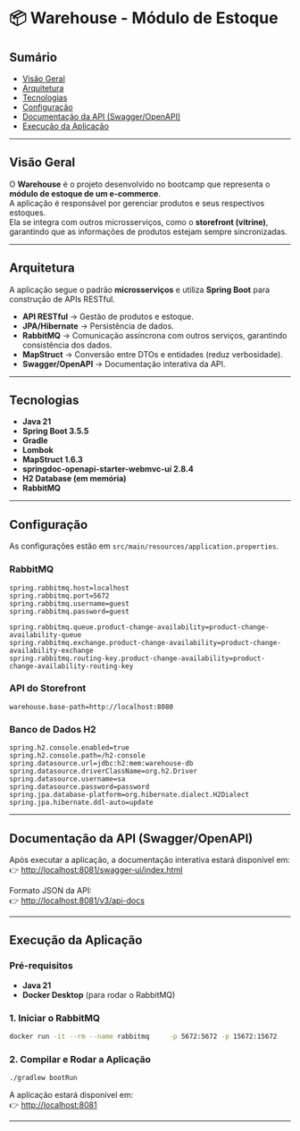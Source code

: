 # 📦 Warehouse - Módulo de Estoque

## Sumário
- [Visão Geral](#visão-geral)
- [Arquitetura](#arquitetura)
- [Tecnologias](#tecnologias)
- [Configuração](#configuração)
- [Documentação da API (Swagger/OpenAPI)](#documentação-da-api-swaggeropenapi)
- [Execução da Aplicação](#execução-da-aplicação)

---

## Visão Geral
O **Warehouse** é o projeto desenvolvido no bootcamp que representa o **módulo de estoque de um e-commerce**.  
A aplicação é responsável por gerenciar produtos e seus respectivos estoques.  
Ela se integra com outros microsserviços, como o **storefront (vitrine)**, garantindo que as informações de produtos estejam sempre sincronizadas.

---

## Arquitetura
A aplicação segue o padrão **microsserviços** e utiliza **Spring Boot** para construção de APIs RESTful.

- **API RESTful** → Gestão de produtos e estoque.  
- **JPA/Hibernate** → Persistência de dados.  
- **RabbitMQ** → Comunicação assíncrona com outros serviços, garantindo consistência dos dados.  
- **MapStruct** → Conversão entre DTOs e entidades (reduz verbosidade).  
- **Swagger/OpenAPI** → Documentação interativa da API.  

---

## Tecnologias
- **Java 21**  
- **Spring Boot 3.5.5**  
- **Gradle**  
- **Lombok**  
- **MapStruct 1.6.3**  
- **springdoc-openapi-starter-webmvc-ui 2.8.4**  
- **H2 Database (em memória)**  
- **RabbitMQ**  

---

## Configuração
As configurações estão em `src/main/resources/application.properties`.

### RabbitMQ
```properties
spring.rabbitmq.host=localhost
spring.rabbitmq.port=5672
spring.rabbitmq.username=guest
spring.rabbitmq.password=guest

spring.rabbitmq.queue.product-change-availability=product-change-availability-queue
spring.rabbitmq.exchange.product-change-availability=product-change-availability-exchange
spring.rabbitmq.routing-key.product-change-availability=product-change-availability-routing-key
```

### API do Storefront
```properties
warehouse.base-path=http://localhost:8080
```

### Banco de Dados H2
```properties
spring.h2.console.enabled=true
spring.h2.console.path=/h2-console
spring.datasource.url=jdbc:h2:mem:warehouse-db
spring.datasource.driverClassName=org.h2.Driver
spring.datasource.username=sa
spring.datasource.password=password
spring.jpa.database-platform=org.hibernate.dialect.H2Dialect
spring.jpa.hibernate.ddl-auto=update
```

---

## Documentação da API (Swagger/OpenAPI)
Após executar a aplicação, a documentação interativa estará disponível em:  
👉 [http://localhost:8081/swagger-ui/index.html](http://localhost:8081/swagger-ui/index.html)

Formato JSON da API:  
👉 [http://localhost:8081/v3/api-docs](http://localhost:8081/v3/api-docs)

---

## Execução da Aplicação

### Pré-requisitos
- **Java 21**  
- **Docker Desktop** (para rodar o RabbitMQ)  

### 1. Iniciar o RabbitMQ
```bash
docker run -it --rm --name rabbitmq     -p 5672:5672 -p 15672:15672     rabbitmq:3.13-management
```

### 2. Compilar e Rodar a Aplicação
```bash
./gradlew bootRun
```

A aplicação estará disponível em:  
👉 [http://localhost:8081](http://localhost:8081)  

---